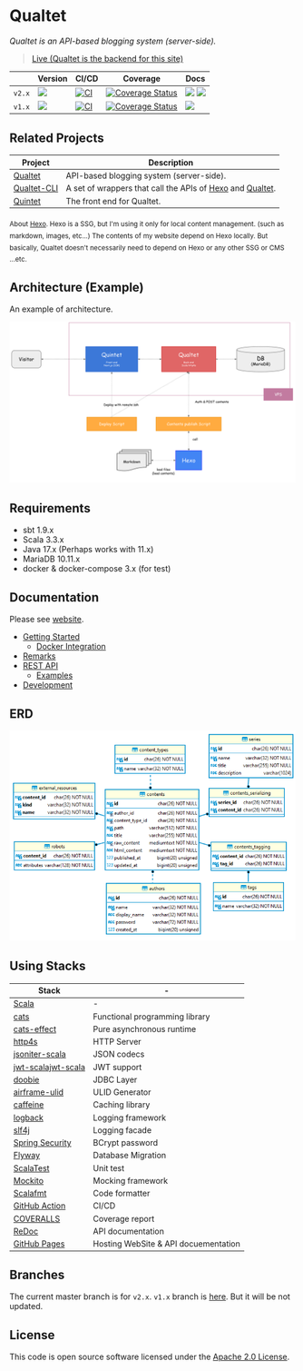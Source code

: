 # Qualtet

*Qualtet is an API-based blogging system (server-side).*

> [Live (Qualtet is the backend for this site)](https://yoshinorin.net)

|| Version | CI/CD | Coverage | Docs |
|---|---|---|---|---|
| `v2.x` |![](https://img.shields.io/badge/Release-v2.8.0_(stable)-blue.svg?style=flat-square)|[![CI](https://github.com/yoshinorin/qualtet/actions/workflows/ci.yml/badge.svg)](https://github.com/yoshinorin/qualtet/actions/workflows/ci.yml)|[![Coverage Status](https://coveralls.io/repos/github/yoshinorin/qualtet/badge.svg?branch=master)](https://coveralls.io/github/yoshinorin/qualtet?branch=master)|[![](https://img.shields.io/badge/Docs-WebSite_&_Scala_API-blue?style=flat-square)](https://yoshinorin.github.io/qualtet/docs) [![](https://img.shields.io/badge/Docs-REST_API-blue?style=flat-square)](https://yoshinorin.github.io/qualtet/rest-api)|
| `v1.x` |![](https://img.shields.io/badge/Release-v1.13.0_(stale)-inactive.svg?style=flat-square)|[![CI](https://github.com/yoshinorin/qualtet/actions/workflows/ci.yml/badge.svg?branch=v1.x)](https://github.com/yoshinorin/qualtet/actions/workflows/ci.yml)|[![Coverage Status](https://coveralls.io/repos/github/yoshinorin/qualtet/badge.svg?branch=v1.x)](https://coveralls.io/github/yoshinorin/qualtet?branch=v1.x)|![](https://img.shields.io/badge/Docs-N/A-inactive.svg?style=flat-square)|


## Related Projects

| Project | Description |
|---|---|
|[Qualtet](https://github.com/yoshinorin/qualtet)|API-based blogging system (server-side).|
|[Qualtet-CLI](https://github.com/yoshinorin/qualtet-cli)|A set of wrappers that call the APIs of [Hexo](https://github.com/hexojs/hexo) and [Qualtet](https://github.com/yoshinorin/qualtet).|
|[Quintet](https://github.com/yoshinorin/quintet)|The front end for Qualtet.|

<sub>About [Hexo](https://github.com/hexojs). Hexo is a SSG, but I'm using it only for local content management. (such as markdown, images, etc...) The contents of my website depend on Hexo locally. But basically, Qualtet doesn't necessarily need to depend on Hexo or any other SSG or CMS ...etc.</sub>

## Architecture (Example)

An example of architecture.

![](./docs/_assets/assets/arch.svg)

## Requirements

* sbt 1.9.x
* Scala 3.3.x
* Java 17.x (Perhaps works with 11.x)
* MariaDB 10.11.x
* docker & docker-compose 3.x (for test)

## Documentation

Please see [website](https://yoshinorin.github.io/qualtet/docs/).

* [Getting Started](./docs/_docs/getting-started/index.md)
    * [Docker Integration](./docs/_docs/docker/index.md)
* [Remarks](./docs/_docs/remarks/index.md)
* [REST API](https://yoshinorin.github.io/qualtet/rest-api/index.html)
    * [Examples](./docs/_docs/restapi/index.md)
* [Development](./docs/_docs/development/index.md)

## ERD

![](./docs/_assets/assets/erd.png)

## Using Stacks

|Stack|-|
|---|---|
|[Scala](https://www.scala-lang.org/)|-|
|[cats](https://github.com/typelevel/cats)| Functional programming library |
|[cats-effect](https://github.com/typelevel/cats-effect)| Pure asynchronous runtime |
|[http4s](https://github.com/http4s/http4s)| HTTP Server |
|[jsoniter-scala](https://github.com/plokhotnyuk/jsoniter-scala)| JSON codecs |
|[jwt-scalajwt-scala](https://github.com/jwt-scala/jwt-scala)| JWT support |
|[doobie](https://github.com/tpolecat/doobie)| JDBC Layer |
|[airframe-ulid](https://github.com/wvlet/airframe/)| ULID Generator |
|[caffeine](https://github.com/ben-manes/caffeine)| Caching library |
|[logback](https://github.com/qos-ch/logback)| Logging framework |
|[slf4j](https://github.com/qos-ch/slf4j)| Logging facade |
|[Spring Security](https://github.com/spring-projects/spring-security)| BCrypt password |
|[Flyway](https://flywaydb.org/)| Database Migration |
|[ScalaTest](http://www.scalatest.org/)| Unit test |
|[Mockito](https://github.com/mockito/mockito)| Mocking framework |
|[Scalafmt](https://scalameta.org/scalafmt/)| Code formatter |
|[GitHub Action](https://github.com/yoshinorin/cahsper/actions)| CI/CD |
|[COVERALLS](https://coveralls.io/github/yoshinorin/qualtet?branch=master)| Coverage report |
|[ReDoc](https://github.com/Redocly/redoc)| API documentation |
|[GitHub Pages](https://pages.github.com/)| Hosting WebSite & API docuementation |

## Branches

The current master branch is for `v2.x`. `v1.x` branch is [here](https://github.com/yoshinorin/qualtet/tree/v1.x). But it will be not updated.

## License

This code is open source software licensed under the [Apache 2.0 License](https://www.apache.org/licenses/LICENSE-2.0.html).
